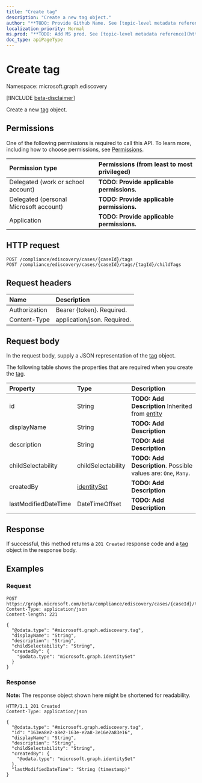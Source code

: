 ```yaml
---
title: "Create tag"
description: "Create a new tag object."
author: "**TODO: Provide Github Name. See [topic-level metadata reference](https://msgo.azurewebsites.net/add/document/guidelines/metadata.html#topic-level-metadata)**"
localization_priority: Normal
ms.prod: "**TODO: Add MS prod. See [topic-level metadata reference](https://msgo.azurewebsites.net/add/document/guidelines/metadata.html#topic-level-metadata)**"
doc_type: apiPageType
---
```


# Create tag
Namespace: microsoft.graph.ediscovery

[!INCLUDE [beta-disclaimer](../../includes/beta-disclaimer.md)]

Create a new [tag](../resources/ediscovery-tag.md) object.

## Permissions
One of the following permissions is required to call this API. To learn more, including how to choose permissions, see [Permissions](/graph/permissions-reference).

|Permission type|Permissions (from least to most privileged)|
|:---|:---|
|Delegated (work or school account)|**TODO: Provide applicable permissions.**|
|Delegated (personal Microsoft account)|**TODO: Provide applicable permissions.**|
|Application|**TODO: Provide applicable permissions.**|

## HTTP request

<!-- {
  "blockType": "ignored"
}
-->
``` http
POST /compliance/ediscovery/cases/{caseId}/tags
POST /compliance/ediscovery/cases/{caseId}/tags/{tagId}/childTags
```

## Request headers
|Name|Description|
|:---|:---|
|Authorization|Bearer {token}. Required.|
|Content-Type|application/json. Required.|

## Request body
In the request body, supply a JSON representation of the [tag](../resources/ediscovery-tag.md) object.

The following table shows the properties that are required when you create the [tag](../resources/ediscovery-tag.md).

|Property|Type|Description|
|:---|:---|:---|
|id|String|**TODO: Add Description** Inherited from [entity](../resources/ediscovery-entity.md)|
|displayName|String|**TODO: Add Description**|
|description|String|**TODO: Add Description**|
|childSelectability|childSelectability|**TODO: Add Description**. Possible values are: `One`, `Many`.|
|createdBy|[identitySet](../resources/ediscovery-identityset.md)|**TODO: Add Description**|
|lastModifiedDateTime|DateTimeOffset|**TODO: Add Description**|



## Response

If successful, this method returns a `201 Created` response code and a [tag](../resources/ediscovery-tag.md) object in the response body.

## Examples

### Request
<!-- {
  "blockType": "request",
  "name": "create_tag_from_"
}
-->
``` http
POST https://graph.microsoft.com/beta/compliance/ediscovery/cases/{caseId}/tags
Content-Type: application/json
Content-length: 221

{
  "@odata.type": "#microsoft.graph.ediscovery.tag",
  "displayName": "String",
  "description": "String",
  "childSelectability": "String",
  "createdBy": {
    "@odata.type": "microsoft.graph.identitySet"
  }
}
```


### Response
**Note:** The response object shown here might be shortened for readability.
<!-- {
  "blockType": "response",
  "truncated": true,
  "@odata.type": "microsoft.graph.ediscovery.tag"
}
-->
``` http
HTTP/1.1 201 Created
Content-Type: application/json

{
  "@odata.type": "#microsoft.graph.ediscovery.tag",
  "id": "163ea8e2-a8e2-163e-e2a8-3e16e2a83e16",
  "displayName": "String",
  "description": "String",
  "childSelectability": "String",
  "createdBy": {
    "@odata.type": "microsoft.graph.identitySet"
  },
  "lastModifiedDateTime": "String (timestamp)"
}
```

